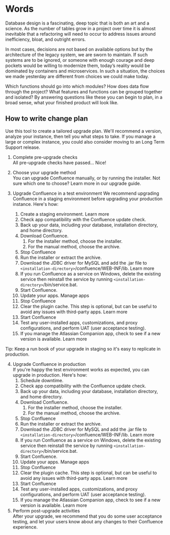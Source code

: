 # Words

Database design is a fascinating, deep topic that is both an art and a science. As the number of tables grow in a project over time it is almost inevitable that a refactoring will need to occur to address issues around inefficiency, bloat, and outright errors.

In most cases, decisions are not based on available options but by the architecture of the legacy system, we are sworn to maintain. If such systems are to be ignored, or someone with enough courage and deep pockets would be willing to modernize them, today’s reality would be dominated by containers and microservices. In such a situation, the choices we made yesterday are different from choices we could make today.

Which functions should go into which modules? How does data flow through the project? What features and functions can be grouped together and isolated? By answering questions like these you can begin to plan, in a broad sense, what your finished product will look like.

## How to write change plan

Use this tool to create a tailored upgrade plan. We'll recommend a version, analyze your instance, then tell you what steps to take. If you manage a large or complex instance, you could also consider moving to an Long Term Support release.

1. Complete pre-upgrade checks  
    All pre-upgrade checks have passed... Nice!

2. Choose your upgrade method  
    You can upgrade Confluence manually, or by running the installer. Not sure which one to choose? Learn more in our upgrade guide.

3. Upgrade Confluence in a test environment
    We recommend upgrading Confluence in a staging environment before upgrading your production instance. Here's how:  
    1. Create a staging environment. Learn more
    2. Check app compatibility with the Confluence update check.
    3. Back up your data, including your database, installation directory, and home directory.
    4. Download Confluence.
        1. For the installer method, choose the installer.
        2. For the manual method, choose the archive.
    5. Stop Confluence
    6. Run the installer or extract the archive.
    7. Download the JDBC driver for MySQL and add the .jar file to `<installation-directory>`/confluence/WEB-INF/lib. Learn more
    8. If you run Confluence as a service on Windows, delete the existing service then reinstall the service by running `<installation-directory>`/bin/service.bat.
    9. Start Confluence.
    10. Update your apps. Manage apps
    11. Stop Confluence
    12. Clear the plugin cache. This step is optional, but can be useful to avoid any issues with third-party apps. Learn more
    13. Start Confluence
    14. Test any user-installed apps, customizations, and proxy configurations, and perform UAT (user acceptance testing).
    15. If you manage the Atlassian Companion app, check to see if a new version is available. Learn more

Tip: Keep a run book of your upgrade in staging so it's easy to replicate in production.

4. Upgrade Confluence in production  
    If you're happy the test environment works as expected, you can upgrade in production. Here's how:
    1. Schedule downtime.
    2. Check app compatibility with the Confluence update check.
    3. Back up your data, including your database, installation directory, and home directory.
    4. Download Confluence.
        1. For the installer method, choose the installer.
        2. For the manual method, choose the archive.
    5. Stop Confluence
    6. Run the installer or extract the archive.
    7. Download the JDBC driver for MySQL and add the .jar file to `<installation-directory>`/confluence/WEB-INF/lib. Learn more
    8. If you run Confluence as a service on Windows, delete the existing service then reinstall the service by running `<installation-directory>`/bin/service.bat.
    9. Start Confluence.
    10. Update your apps. Manage apps
    11. Stop Confluence
    12. Clear the plugin cache. This step is optional, but can be useful to avoid any issues with third-party apps. Learn more
    13. Start Confluence
    14. Test any user-installed apps, customizations, and proxy configurations, and perform UAT (user acceptance testing).
    15. If you manage the Atlassian Companion app, check to see if a new version is available. Learn more
5. Perform post-upgrade activities  
    After your upgrade, we recommend that you do some user acceptance testing, and let your users know about any changes to their Confluence experience.